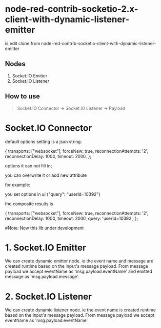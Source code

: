 # node-red-contrib-socketio-2.x-client-with-dynamic-listener-emitter
is edit clone from node-red-contrib-socketio-client-with-dynamic-listener-emitter

## Nodes

1. Socket.IO Emitter
2. Socket.IO Listener

## How to use

> Socket.IO Connector -> Socket.IO Listener -> Payload

# Socket.IO Connector

default options setting is a json string:

{
  transports: ["websocket"],
  forceNew: true,
  reconnectionAttempts: '2',
  reconnectionDelay: 1000,
  timeout: 2000,
};

options it can not fill in;

you can overwrite it or add new attribute

for example:

you set options in ui {"query": "userId=10392"}

the composite results is

{
  transports: ["websocket"],
  forceNew: true,
  reconnectionAttempts: '2',
  reconnectionDelay: 1000,
  timeout: 2000,
  query: 'userId=10392',
};

#Note: Now this lib under development


# 1. Socket.IO Emitter 

  We can create dynamic emittor node. ie the event name and message are created runtime based on the input's message payload.
  From message payload we accept eventName as 'msg.payload.eventName' and emitted message as  'msg.payload.message'.
  
# 2. Socket.IO Listener 

  We can create dynamic listener node. ie the event name is created runtime based on the input's message payload.
  From message payload we accept eventName as 'msg.payload.eventName'.
  
